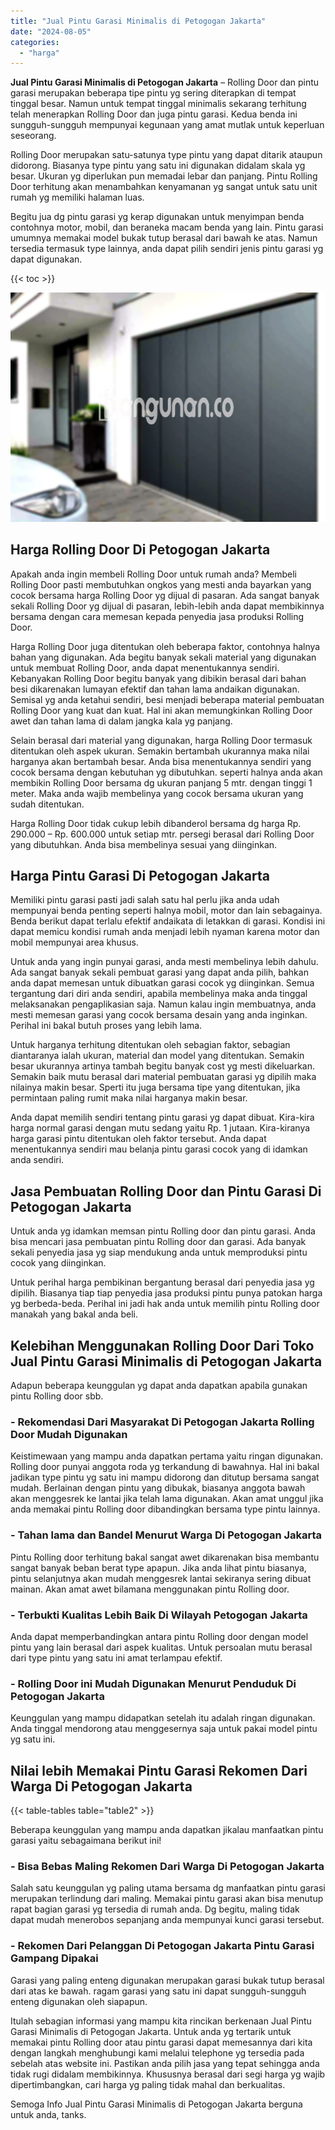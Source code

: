 ```yaml
---
title: "Jual Pintu Garasi Minimalis di Petogogan Jakarta"
date: "2024-08-05"
categories: 
  - "harga"
---
```


**Jual Pintu Garasi Minimalis di Petogogan Jakarta** – Rolling Door dan pintu garasi merupakan beberapa tipe pintu yg sering diterapkan di tempat tinggal besar. Namun untuk tempat tinggal minimalis sekarang terhitung telah menerapkan Rolling Door dan juga pintu garasi. Kedua benda ini sungguh-sungguh mempunyai kegunaan yang amat mutlak untuk keperluan seseorang.

Rolling Door merupakan satu-satunya type pintu yang dapat ditarik ataupun didorong. Biasanya type pintu yang satu ini digunakan didalam skala yg besar. Ukuran yg diperlukan pun memadai lebar dan panjang. Pintu Rolling Door terhitung akan menambahkan kenyamanan yg sangat untuk satu unit rumah yg memiliki halaman luas.

Begitu jua dg pintu garasi yg kerap digunakan untuk menyimpan benda contohnya motor, mobil, dan beraneka macam benda yang lain. Pintu garasi umumnya memakai model bukak tutup berasal dari bawah ke atas. Namun tersedia termasuk type lainnya, anda dapat pilih sendiri jenis pintu garasi yg dapat digunakan.

{{< toc >}}

![Jual Pintu Garasi Minimalis di Petogogan Jakarta](/images/pintu-garasi-57.png)

## Harga Rolling Door Di Petogogan Jakarta

Apakah anda ingin membeli Rolling Door untuk rumah anda? Membeli Rolling Door pasti membutuhkan ongkos yang mesti anda bayarkan yang cocok bersama harga Rolling Door yg dijual di pasaran. Ada sangat banyak sekali Rolling Door yg dijual di pasaran, lebih-lebih anda dapat membikinnya bersama dengan cara memesan kepada penyedia jasa produksi Rolling Door.

Harga Rolling Door juga ditentukan oleh beberapa faktor, contohnya halnya bahan yang digunakan. Ada begitu banyak sekali material yang digunakan untuk membuat Rolling Door, anda dapat menentukannya sendiri. Kebanyakan Rolling Door begitu banyak yang dibikin berasal dari bahan besi dikarenakan lumayan efektif dan tahan lama andaikan digunakan. Semisal yg anda ketahui sendiri, besi menjadi beberapa material pembuatan Rolling Door yang kuat dan kuat. Hal ini akan memungkinkan Rolling Door awet dan tahan lama di dalam jangka kala yg panjang.

Selain berasal dari material yang digunakan, harga Rolling Door termasuk ditentukan oleh aspek ukuran. Semakin bertambah ukurannya maka nilai harganya akan bertambah besar. Anda bisa menentukannya sendiri yang cocok bersama dengan kebutuhan yg dibutuhkan. seperti halnya anda akan membikin Rolling Door bersama dg ukuran panjang 5 mtr. dengan tinggi 1 meter. Maka anda wajib membelinya yang cocok bersama ukuran yang sudah ditentukan.

Harga Rolling Door tidak cukup lebih dibanderol bersama dg harga Rp. 290.000 – Rp. 600.000 untuk setiap mtr. persegi berasal dari Rolling Door yang dibutuhkan. Anda bisa membelinya sesuai yang diinginkan.

## Harga Pintu Garasi Di Petogogan Jakarta

Memiliki pintu garasi pasti jadi salah satu hal perlu jika anda udah mempunyai benda penting seperti halnya mobil, motor dan lain sebagainya. Benda berikut dapat terlalu efektif andaikata di letakkan di garasi. Kondisi ini dapat memicu kondisi rumah anda menjadi lebih nyaman karena motor dan mobil mempunyai area khusus.

Untuk anda yang ingin punyai garasi, anda mesti membelinya lebih dahulu. Ada sangat banyak sekali pembuat garasi yang dapat anda pilih, bahkan anda dapat memesan untuk dibuatkan garasi cocok yg diinginkan. Semua tergantung dari diri anda sendiri, apabila membelinya maka anda tinggal melaksanakan pengaplikasian saja. Namun kalau ingin membuatnya, anda mesti memesan garasi yang cocok bersama desain yang anda inginkan. Perihal ini bakal butuh proses yang lebih lama.

Untuk harganya terhitung ditentukan oleh sebagian faktor, sebagian diantaranya ialah ukuran, material dan model yang ditentukan. Semakin besar ukurannya artinya tambah begitu banyak cost yg mesti dikeluarkan. Semakin baik mutu berasal dari material pembuatan garasi yg dipilih maka nilainya makin besar. Sperti itu juga bersama tipe yang ditentukan, jika permintaan paling rumit maka nilai harganya makin besar.

Anda dapat memilih sendiri tentang pintu garasi yg dapat dibuat. Kira-kira harga normal garasi dengan mutu sedang yaitu Rp. 1 jutaan. Kira-kiranya harga garasi pintu ditentukan oleh faktor tersebut. Anda dapat menentukannya sendiri mau belanja pintu garasi cocok yang di idamkan anda sendiri.

## Jasa Pembuatan Rolling Door dan Pintu Garasi Di Petogogan Jakarta

Untuk anda yg idamkan memsan pintu Rolling door dan pintu garasi. Anda bisa mencari jasa pembuatan pintu Rolling door dan garasi. Ada banyak sekali penyedia jasa yg siap mendukung anda untuk memproduksi pintu cocok yang diinginkan.

Untuk perihal harga pembikinan bergantung berasal dari penyedia jasa yg dipilih. Biasanya tiap tiap penyedia jasa produksi pintu punya patokan harga yg berbeda-beda. Perihal ini jadi hak anda untuk memilih pintu Rolling door manakah yang bakal anda beli.

## Kelebihan Menggunakan Rolling Door Dari Toko Jual Pintu Garasi Minimalis di Petogogan Jakarta

Adapun beberapa keunggulan yg dapat anda dapatkan apabila gunakan pintu Rolling door sbb.

### \- Rekomendasi Dari Masyarakat Di Petogogan Jakarta Rolling Door Mudah Digunakan

Keistimewaan yang mampu anda dapatkan pertama yaitu ringan digunakan. Rolling door punyai anggota roda yg terkandung di bawahnya. Hal ini bakal jadikan type pintu yg satu ini mampu didorong dan ditutup bersama sangat mudah. Berlainan dengan pintu yang dibukak, biasanya anggota bawah akan menggesrek ke lantai jika telah lama digunakan. Akan amat unggul jika anda memakai pintu Rolling door dibandingkan bersama type pintu lainnya.

### \- Tahan lama dan Bandel Menurut Warga Di Petogogan Jakarta

Pintu Rolling door terhitung bakal sangat awet dikarenakan bisa membantu sangat banyak beban berat type apapun. Jika anda lihat pintu biasanya, pintu selanjutnya akan mudah menggesrek lantai sekiranya sering dibuat mainan. Akan amat awet bilamana menggunakan pintu Rolling door.

### \- Terbukti Kualitas Lebih Baik Di Wilayah Petogogan Jakarta

Anda dapat memperbandingkan antara pintu Rolling door dengan model pintu yang lain berasal dari aspek kualitas. Untuk persoalan mutu berasal dari type pintu yang satu ini amat terlampau efektif.

### \- Rolling Door ini Mudah Digunakan Menurut Penduduk Di Petogogan Jakarta

Keunggulan yang mampu didapatkan setelah itu adalah ringan digunakan. Anda tinggal mendorong atau menggesernya saja untuk pakai model pintu yg satu ini.

## Nilai lebih Memakai Pintu Garasi Rekomen Dari Warga Di Petogogan Jakarta

{{< table-tables table="table2" >}}

Beberapa keunggulan yang mampu anda dapatkan jikalau manfaatkan pintu garasi yaitu sebagaimana berikut ini!

### \- Bisa Bebas Maling Rekomen Dari Warga Di Petogogan Jakarta

Salah satu keunggulan yg paling utama bersama dg manfaatkan pintu garasi merupakan terlindung dari maling. Memakai pintu garasi akan bisa menutup rapat bagian garasi yg tersedia di rumah anda. Dg begitu, maling tidak dapat mudah menerobos sepanjang anda mempunyai kunci garasi tersebut.

### \- Rekomen Dari Pelanggan Di Petogogan Jakarta Pintu Garasi Gampang Dipakai

Garasi yang paling enteng digunakan merupakan garasi bukak tutup berasal dari atas ke bawah. ragam garasi yang satu ini dapat sungguh-sungguh enteng digunakan oleh siapapun.

Itulah sebagian informasi yang mampu kita rincikan berkenaan Jual Pintu Garasi Minimalis di Petogogan Jakarta. Untuk anda yg tertarik untuk memakai pintu Rolling door atau pintu garasi dapat memesannya dari kita dengan langkah menghubungi kami melalui telephone yg tersedia pada sebelah atas website ini. Pastikan anda pilih jasa yang tepat sehingga anda tidak rugi didalam membikinnya. Khususnya berasal dari segi harga yg wajib dipertimbangkan, cari harga yg paling tidak mahal dan berkualitas.

Semoga Info Jual Pintu Garasi Minimalis di Petogogan Jakarta berguna untuk anda, tanks.
